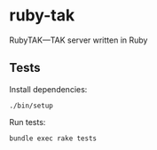 # ruby-tak

RubyTAK—TAK server written in Ruby

## Tests

Install dependencies:

    ./bin/setup
    
Run tests:

    bundle exec rake tests

